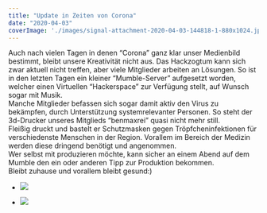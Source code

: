 ```yaml
---
title: "Update in Zeiten von Corona"
date: "2020-04-03"
coverImage: './images/signal-attachment-2020-04-03-144818-1-880x1024.jpeg'
---
```


Auch nach vielen Tagen in denen “Corona” ganz klar unser Medienbild bestimmt, bleibt unsere Kreativität nicht aus. Das Hackzogtum kann sich zwar aktuell nicht treffen, aber viele Mitglieder arbeiten an Lösungen. So ist in den letzten Tagen ein kleiner “Mumble-Server” aufgesetzt worden, welcher einen Virtuellen “Hackerspace” zur Verfügung stellt, auf Wunsch sogar mit Musik.  
Manche Mitglieder befassen sich sogar damit aktiv den Virus zu bekämpfen, durch Unterstützung systemrelevanter Personen. So steht der 3d-Drucker unseres Mitglieds “benmaxrei” quasi nicht mehr still.  
Fleißig druckt und bastelt er Schutzmasken gegen Tröpfcheninfektionen für verschiedenste Menschen in der Region. Vorallem im Bereich der Medizin werden diese dringend benötigt und angenommen.  
Wer selbst mit produzieren möchte, kann sicher an einem Abend auf dem Mumble den ein oder anderen Tipp zur Produktion bekommen.  
Bleibt zuhause und vorallem bleibt gesund:)

- ![](../images/signal-attachment-2020-04-03-144818-1-880x1024.jpeg)
    
- ![](../images/signal-attachment-2020-04-03-144559_002-1024x768.jpeg)
